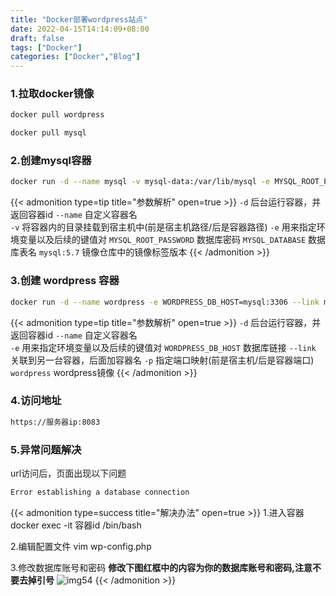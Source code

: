 ```yaml
---
title: "Docker部署wordpress站点"
date: 2022-04-15T14:14:09+08:00
draft: false
tags: ["Docker"]
categories: ["Docker","Blog"]
---
```


### 1.拉取docker镜像
```bash
docker pull wordpress

docker pull mysql
```

### 2.创建mysql容器
```bash
docker run -d --name mysql -v mysql-data:/var/lib/mysql -e MYSQL_ROOT_PASSWORD=root -e MYSQL_DATABASE=wordpress mysql
```
{{< admonition type=tip title="参数解析" open=true >}}
`-d`                    后台运行容器，并返回容器id
`--name`                自定义容器名  
`-v`                    将容器内的目录挂载到宿主机中(前是宿主机路径/后是容器路径)
`-e`                    用来指定环境变量以及后续的键值对
`MYSQL_ROOT_PASSWORD`   数据库密码
`MYSQL_DATABASE`        数据库表名
`mysql:5.7`             镜像仓库中的镜像标签版本
{{< /admonition >}}


### 3.创建 wordpress 容器
```bash
docker run -d --name wordpress -e WORDPRESS_DB_HOST=mysql:3306 --link mysql -p 8083:80 wordpress
```
{{< admonition type=tip title="参数解析" open=true >}}
`-d`                    后台运行容器，并返回容器id
`--name`                自定义容器名  
`-e`                    用来指定环境变量以及后续的键值对
`WORDPRESS_DB_HOST`     数据库链接
`--link`                关联到另一台容器，后面加容器名
`-p`                    指定端口映射(前是宿主机/后是容器端口)
`wordpress`             wordpress镜像
{{< /admonition >}}

### 4.访问地址
```bash
https://服务器ip:8083
```

### 5.异常问题解决
url访问后，页面出现以下问题
```bash
Error establishing a database connection
```

{{< admonition type=success title="解决办法" open=true >}}
1.进入容器
docker exec -it 容器id /bin/bash

2.编辑配置文件
vim wp-config.php

3.修改数据库账号和密码
**修改下图红框中的内容为你的数据库账号和密码,注意不要去掉引号**
![img54](/img/img54.png)
{{< /admonition >}}